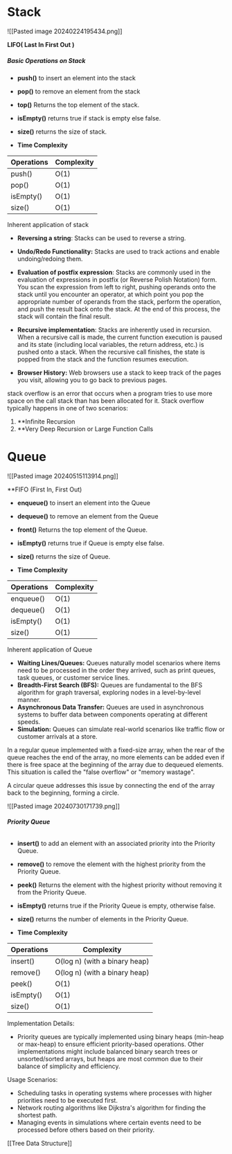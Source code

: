 
# Stack

![[Pasted image 20240224195434.png]]

**LIFO( Last In First Out )**

##### Basic Operations on Stack

- **push()** to insert an element into the stack
- **pop()** to remove an element from the stack
- **top()** Returns the top element of the stack.
- **isEmpty()** returns true if stack is empty else false.
- **size()** returns the size of stack.


- **Time Complexity**

| **Operations** | **Complexity** |
| -------------- | -------------- |
| push()         | O(1)           |
| pop()          | O(1)           |
| isEmpty()      | O(1)           |
| size()         | O(1)           |

Inherent application of stack

- **Reversing a string**: Stacks can be used to reverse a string.

- **Undo/Redo Functionality:** Stacks are used to track actions and enable undoing/redoing them.

- **Evaluation of postfix expression**: Stacks are commonly used in the evaluation of expressions in postfix (or Reverse Polish Notation) form. You scan the expression from left to right, pushing operands onto the stack until you encounter an operator, at which point you pop the appropriate number of operands from the stack, perform the operation, and push the result back onto the stack. At the end of this process, the stack will contain the final result.

- **Recursive implementation**: Stacks are inherently used in recursion. When a recursive call is made, the current function execution is paused and its state (including local variables, the return address, etc.) is pushed onto a stack. When the recursive call finishes, the state is popped from the stack and the function resumes execution.

- **Browser History:** Web browsers use a stack to keep track of the pages you visit, allowing you to go back to previous pages.

stack overflow is an error that occurs when a program tries to use more space on the call stack than has been allocated for it.
Stack overflow typically happens in one of two scenarios:
1. **Infinite Recursion
2. **Very Deep Recursion or Large Function Calls


# Queue

![[Pasted image 20240515113914.png]]

**FIFO (First In, First Out)

- **enqueue()** to insert an element into the Queue
- **dequeue()** to remove an element from the Queue
- **front()** Returns the top element of the Queue.
- **isEmpty()** returns true if Queue is empty else false.
- **size()** returns the size of Queue.

- **Time Complexity**

| **Operations** | **Complexity** |
| -------------- | -------------- |
| enqueue()      | O(1)           |
| dequeue()      | O(1)           |
| isEmpty()      | O(1)           |
| size()         | O(1)           |

Inherent application of Queue

- **Waiting Lines/Queues:** Queues naturally model scenarios where items need to be processed in the order they arrived, such as print queues, task queues, or customer service lines.
- **Breadth-First Search (BFS):** Queues are fundamental to the BFS algorithm for graph traversal, exploring nodes in a level-by-level manner.
- **Asynchronous Data Transfer:** Queues are used in asynchronous systems to buffer data between components operating at different speeds.
- **Simulation:** Queues can simulate real-world scenarios like traffic flow or customer arrivals at a store.

In a regular queue implemented with a fixed-size array, when the rear of the queue reaches the end of the array, no more elements can be added even if there is free space at the beginning of the array due to dequeued elements. This situation is called the "false overflow" or "memory wastage".

A circular queue addresses this issue by connecting the end of the array back to the beginning, forming a circle. 

![[Pasted image 20240730171739.png]]



###### **Priority Queue**

- **insert()** to add an element with an associated priority into the Priority Queue.
    
- **remove()** to remove the element with the highest priority from the Priority Queue.
    
- **peek()** Returns the element with the highest priority without removing it from the Priority Queue.
    
- **isEmpty()** returns true if the Priority Queue is empty, otherwise false.
    
- **size()** returns the number of elements in the Priority Queue.
    
- **Time Complexity**
    

| **Operations** | **Complexity**                |
| -------------- | ----------------------------- |
| insert()       | O(log n) (with a binary heap) |
| remove()       | O(log n) (with a binary heap) |
| peek()         | O(1)                          |
| isEmpty()      | O(1)                          |
| size()         | O(1)                          |

Implementation Details:

- Priority queues are typically implemented using binary heaps (min-heap or max-heap) to ensure efficient priority-based operations. Other implementations might include balanced binary search trees or unsorted/sorted arrays, but heaps are most common due to their balance of simplicity and efficiency.

 Usage Scenarios:

- Scheduling tasks in operating systems where processes with higher priorities need to be executed first.
- Network routing algorithms like Dijkstra's algorithm for finding the shortest path.
- Managing events in simulations where certain events need to be processed before others based on their priority.


[[Tree Data Structure]]